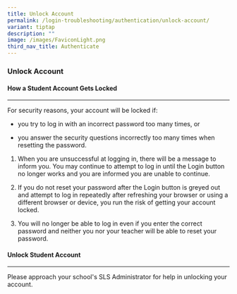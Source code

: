 ```yaml
---
title: Unlock Account
permalink: /login-troubleshooting/authentication/unlock-account/
variant: tiptap
description: ""
image: /images/FaviconLight.png
third_nav_title: Authenticate
---
```

<h3>Unlock Account</h3>
<h4>How a Student Account Gets Locked</h4>
<hr>
<p>For security reasons, your account will be locked if:</p>
<ul data-tight="true" class="tight">
<li>
<p>you try to log in with an incorrect password too many times, or</p>
</li>
<li>
<p>you answer the security questions incorrectly too many times when resetting
the password.</p>
</li>
</ul>
<ol data-tight="true" class="tight">
<li>
<p>When you are unsuccessful at logging in, there will be a message to inform
you. You may continue to attempt to log in until the Login button no longer
works and you are informed you are unable to continue.</p>
</li>
<li>
<p>If you do not reset your password after the Login button is greyed out
and attempt to log in repeatedly after refreshing your browser or using
a different browser or device, you run the risk of getting your account
locked.</p>
</li>
<li>
<p>You will no longer be able to log in even if you enter the correct password
and neither you nor your teacher will be able to reset your password.</p>
</li>
</ol>
<h4>Unlock Student Account</h4>
<hr>
<p>Please approach your school's SLS Administrator for help in unlocking
your account.</p>
